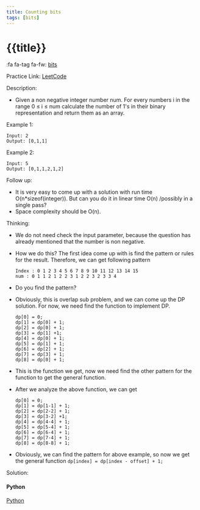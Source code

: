 ```yaml
---
title: Counting bits
tags: [bits]
---
```


# {{title}}

:fa fa-tag fa-fw: [bits]({{tagspath}}/bits)

Practice Link: [LeetCode](https://leetcode.com/problems/counting-bits/)

Description:

- Given a non negative integer number num. For every numbers i in the range 0 ≤ i ≤ num calculate the number of 1's in their binary representation and return them as an array.

Example 1:

```text
Input: 2
Output: [0,1,1]
```

Example 2:

```text
Input: 5
Output: [0,1,1,2,1,2]
```

Follow up:

- It is very easy to come up with a solution with run time O(n\*sizeof(integer)). But can you do it in linear time O(n) /possibly in a single pass?
- Space complexity should be O(n).

Thinking:

- We do not need check the input parameter, because the question has already mentioned that the number is non negative.
- How we do this? The first idea come up with is find the pattern or rules for the result. Therefore, we can get following pattern

    ```text
    Index : 0 1 2 3 4 5 6 7 8 9 10 11 12 13 14 15
    num : 0 1 1 2 1 2 2 3 1 2 2 3 2 3 3 4
    ```

- Do you find the pattern?
- Obviously, this is overlap sub problem, and we can come up the DP solution. For now, we need find the function to implement DP.

    ```text
    dp[0] = 0;
    dp[1] = dp[0] + 1;
    dp[2] = dp[0] + 1;
    dp[3] = dp[1] +1;
    dp[4] = dp[0] + 1;
    dp[5] = dp[1] + 1;
    dp[6] = dp[2] + 1;
    dp[7] = dp[3] + 1;
    dp[8] = dp[0] + 1;
    ```

- This is the function we get, now we need find the other pattern for the function to get the general function.
- After we analyze the above function, we can get

    ```text
    dp[0] = 0;
    dp[1] = dp[1-1] + 1;
    dp[2] = dp[2-2] + 1;
    dp[3] = dp[3-2] +1;
    dp[4] = dp[4-4] + 1;
    dp[5] = dp[5-4] + 1;
    dp[6] = dp[6-4] + 1;
    dp[7] = dp[7-4] + 1;
    dp[8] = dp[8-8] + 1;
    ```

- Obviously, we can find the pattern for above example, so now we get the general function
`dp[index] = dp[index - offset] + 1;`

Solution:

<!-- tabs:start -->
#### **Python**

[Python](../../pycode/binary/counting-bits.py ':include :type=code')
<!-- tabs:end -->

